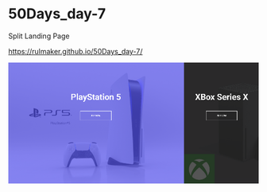 # 50Days_day-7

Split Landing Page

https://rulmaker.github.io/50Days_day-7/

![preview](https://raw.githubusercontent.com/rulmaker/50Days_day-7/main/assets/23.png)
